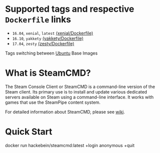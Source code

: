 # Supported tags and respective `Dockerfile` links
* `16.04`, `xenial`, `latest` [(xenial/Dockerfile)](https://github.com/Hackebein/docker-steamcmd/blob/master/xenial/Dockerfile)
* `16.10`, `yakkety` [(yakkety/Dockerfile)](https://github.com/Hackebein/docker-steamcmd/blob/master/yakkety/Dockerfile)
* `17.04`, `zesty` [(zesty/Dockerfile)](https://github.com/Hackebein/docker-steamcmd/blob/master/zesty/Dockerfile)

Tags switching between [Ubuntu](https://hub.docker.com/r/library/ubuntu/) Base Images

# What is SteamCMD?

The Steam Console Client or SteamCMD is a command-line version of the Steam client. Its primary use is to install and update various dedicated servers available on Steam using a command-line interface. It works with games that use the SteamPipe content system.

For detailed information about SteamCMD, please see [wiki](https://developer.valvesoftware.com/wiki/SteamCMD).

# Quick Start

docker run hackebein/steamcmd:latest +login anonymous +quit